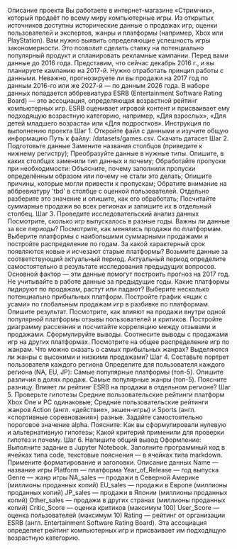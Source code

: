 Описание проекта
Вы работаете в интернет-магазине «Стримчик», который продаёт по всему миру компьютерные игры. Из открытых источников доступны исторические данные о продажах игр, оценки пользователей и экспертов, жанры и платформы (например, Xbox или PlayStation). Вам нужно выявить определяющие успешность игры закономерности. Это позволит сделать ставку на потенциально популярный продукт и спланировать рекламные кампании.
Перед вами данные до 2016 года. Представим, что сейчас декабрь 2016 г., и вы планируете кампанию на 2017-й. Нужно отработать принцип работы с данными. Неважно, прогнозируете ли вы продажи на 2017 год по данным 2016-го или же 2027-й — по данным 2026 года.
В наборе данных попадается аббревиатура ESRB (Entertainment Software Rating Board) — это ассоциация, определяющая возрастной рейтинг компьютерных игр. ESRB оценивает игровой контент и присваивает ему подходящую возрастную категорию, например, «Для взрослых», «Для детей младшего возраста» или «Для подростков».
Инструкция по выполнению проекта
Шаг 1. Откройте файл с данными и изучите общую информацию
Путь к файлу: /datasets/games.csv. Скачать датасет
Шаг 2. Подготовьте данные
Замените названия столбцов (приведите к нижнему регистру);
Преобразуйте данные в нужные типы. Опишите, в каких столбцах заменили тип данных и почему;
Обработайте пропуски при необходимости:
Объясните, почему заполнили пропуски определённым образом или почему не стали это делать;
Опишите причины, которые могли привести к пропускам;
Обратите внимание на аббревиатуру 'tbd' в столбце с оценкой пользователей. Отдельно разберите это значение и опишите, как его обработать;
Посчитайте суммарные продажи во всех регионах и запишите их в отдельный столбец.
Шаг 3. Проведите исследовательский анализ данных
Посмотрите, сколько игр выпускалось в разные годы. Важны ли данные за все периоды?
Посмотрите, как менялись продажи по платформам. Выберите платформы с наибольшими суммарными продажами и постройте распределение по годам. За какой характерный срок появляются новые и исчезают старые платформы?
Возьмите данные за соответствующий актуальный период. Актуальный период определите самостоятельно в результате исследования предыдущих вопросов. Основной фактор — эти данные помогут построить прогноз на 2017 год.
Не учитывайте в работе данные за предыдущие годы.
Какие платформы лидируют по продажам, растут или падают? Выберите несколько потенциально прибыльных платформ.
Постройте график «ящик с усами» по глобальным продажам игр в разбивке по платформам. Опишите результат.
Посмотрите, как влияют на продажи внутри одной популярной платформы отзывы пользователей и критиков. Постройте диаграмму рассеяния и посчитайте корреляцию между отзывами и продажами. Сформулируйте выводы.
Соотнесите выводы с продажами игр на других платформах.
Посмотрите на общее распределение игр по жанрам. Что можно сказать о самых прибыльных жанрах? Выделяются ли жанры с высокими и низкими продажами?
Шаг 4. Составьте портрет пользователя каждого региона
Определите для пользователя каждого региона (NA, EU, JP):
Самые популярные платформы (топ-5). Опишите различия в долях продаж.
Самые популярные жанры (топ-5). Поясните разницу.
Влияет ли рейтинг ESRB на продажи в отдельном регионе?
Шаг 5. Проверьте гипотезы
Средние пользовательские рейтинги платформ Xbox One и PC одинаковые;
Средние пользовательские рейтинги жанров Action (англ. «действие», экшен-игры) и Sports (англ. «спортивные соревнования») разные.
Задайте самостоятельно пороговое значение alpha.
Поясните:
Как вы сформулировали нулевую и альтернативную гипотезы;
Какой критерий применили для проверки гипотез и почему.
Шаг 6. Напишите общий вывод
Оформление: Выполните задание в Jupyter Notebook. Заполните программный код в ячейках типа code, текстовые пояснения — в ячейках типа markdown. Примените форматирование и заголовки.
Описание данных
Name — название игры
Platform — платформа
Year_of_Release — год выпуска
Genre — жанр игры
NA_sales — продажи в Северной Америке (миллионы проданных копий)
EU_sales — продажи в Европе (миллионы проданных копий)
JP_sales — продажи в Японии (миллионы проданных копий)
Other_sales — продажи в других странах (миллионы проданных копий)
Critic_Score — оценка критиков (максимум 100)
User_Score — оценка пользователей (максимум 10)
Rating — рейтинг от организации ESRB (англ. Entertainment Software Rating Board). Эта ассоциация определяет рейтинг компьютерных игр и присваивает им подходящую возрастную категорию.
